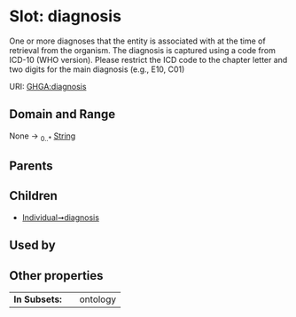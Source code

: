 
# Slot: diagnosis


One or more diagnoses that the entity is associated with at the time of retrieval from the organism. The diagnosis is captured using a code from ICD-10 (WHO version). Please restrict the ICD code to the chapter letter and two digits for the main diagnosis (e.g., E10, C01)

URI: [GHGA:diagnosis](https://w3id.org/GHGA/diagnosis)


## Domain and Range

None &#8594;  <sub>0..\*</sub> [String](types/String.md)

## Parents


## Children

 *  [Individual➞diagnosis](Individual_diagnosis.md)

## Used by


## Other properties

|  |  |  |
| --- | --- | --- |
| **In Subsets:** | | ontology |

